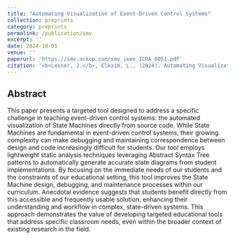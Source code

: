 ```yaml
---
title: "Automating Visualization of Event-Driven Control Systems"
collection: preprints
category: preprints
permalink: /publication/smv
excerpt: ''
date: 2024-10-05
venue: ''
paperurl: 'https://smv.ackop.com/smv_ieee_ICRA_0051.pdf'
citation: '<b>Lesner, J.</b>, Elkaim, L., (2024). Automating Visualization of Event-Driven Control Systems.'
---
```


Abstract
---
This paper presents a targeted tool designed to address a specific challenge in teaching event-driven control systems: the automated visualization of State Machines directly from source code. While State Machines are fundamental in event-driven control systems, their growing complexity can make debugging and maintaining correspondence between design and code increasingly difficult for students. Our tool employs lightweight static analysis techniques leveraging Abstract Syntax Tree patterns to automatically generate accurate state diagrams from student implementations. By focusing on the immediate needs of our students and the constraints of our educational setting, this tool improves the State Machine design, debugging, and maintenance processes within our curriculum. Anecdotal evidence suggests that students benefit directly from this accessible and frequently usable solution, enhancing their understanding and workflow in complex, state-driven systems. This approach demonstrates the value of developing targeted educational tools that address specific classroom needs, even within the broader context of existing research in the field.